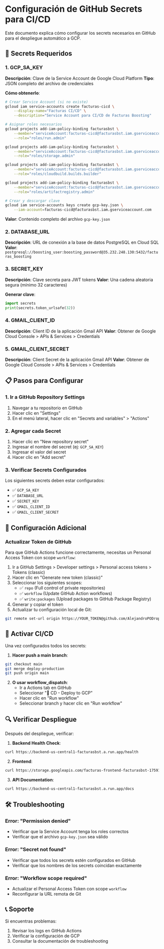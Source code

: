 # Configuración de GitHub Secrets para CI/CD

Este documento explica cómo configurar los secrets necesarios en GitHub para el despliegue automático a GCP.

## 🔐 Secrets Requeridos

### 1. GCP_SA_KEY
**Descripción**: Clave de la Service Account de Google Cloud Platform
**Tipo**: JSON completo del archivo de credenciales

**Cómo obtenerlo**:
```bash
# Crear Service Account (si no existe)
gcloud iam service-accounts create facturas-cicd \
    --display-name="Facturas CI/CD" \
    --description="Service Account para CI/CD de Facturas Boosting"

# Asignar roles necesarios
gcloud projects add-iam-policy-binding facturasbst \
    --member="serviceAccount:facturas-cicd@facturasbst.iam.gserviceaccount.com" \
    --role="roles/run.admin"

gcloud projects add-iam-policy-binding facturasbst \
    --member="serviceAccount:facturas-cicd@facturasbst.iam.gserviceaccount.com" \
    --role="roles/storage.admin"

gcloud projects add-iam-policy-binding facturasbst \
    --member="serviceAccount:facturas-cicd@facturasbst.iam.gserviceaccount.com" \
    --role="roles/cloudbuild.builds.builder"

gcloud projects add-iam-policy-binding facturasbst \
    --member="serviceAccount:facturas-cicd@facturasbst.iam.gserviceaccount.com" \
    --role="roles/artifactregistry.admin"

# Crear y descargar clave
gcloud iam service-accounts keys create gcp-key.json \
    --iam-account=facturas-cicd@facturasbst.iam.gserviceaccount.com
```

**Valor**: Contenido completo del archivo `gcp-key.json`

### 2. DATABASE_URL
**Descripción**: URL de conexión a la base de datos PostgreSQL en Cloud SQL
**Valor**: `postgresql://boosting_user:boosting_password@35.232.248.130:5432/facturas_boosting`

### 3. SECRET_KEY
**Descripción**: Clave secreta para JWT tokens
**Valor**: Una cadena aleatoria segura (mínimo 32 caracteres)

**Generar clave**:
```python
import secrets
print(secrets.token_urlsafe(32))
```

### 4. GMAIL_CLIENT_ID
**Descripción**: Client ID de la aplicación Gmail API
**Valor**: Obtener de Google Cloud Console > APIs & Services > Credentials

### 5. GMAIL_CLIENT_SECRET
**Descripción**: Client Secret de la aplicación Gmail API
**Valor**: Obtener de Google Cloud Console > APIs & Services > Credentials

## 📋 Pasos para Configurar

### 1. Ir a GitHub Repository Settings
1. Navegar a tu repositorio en GitHub
2. Hacer clic en "Settings"
3. En el menú lateral, hacer clic en "Secrets and variables" > "Actions"

### 2. Agregar cada Secret
1. Hacer clic en "New repository secret"
2. Ingresar el nombre del secret (ej: `GCP_SA_KEY`)
3. Ingresar el valor del secret
4. Hacer clic en "Add secret"

### 3. Verificar Secrets Configurados
Los siguientes secrets deben estar configurados:
- ✅ `GCP_SA_KEY`
- ✅ `DATABASE_URL`
- ✅ `SECRET_KEY`
- ✅ `GMAIL_CLIENT_ID`
- ✅ `GMAIL_CLIENT_SECRET`

## 🔧 Configuración Adicional

### Actualizar Token de GitHub
Para que GitHub Actions funcione correctamente, necesitas un Personal Access Token con scope `workflow`:

1. Ir a GitHub Settings > Developer settings > Personal access tokens > Tokens (classic)
2. Hacer clic en "Generate new token (classic)"
3. Seleccionar los siguientes scopes:
   - ✅ `repo` (Full control of private repositories)
   - ✅ `workflow` (Update GitHub Action workflows)
   - ✅ `write:packages` (Upload packages to GitHub Package Registry)
4. Generar y copiar el token
5. Actualizar tu configuración local de Git:
```bash
git remote set-url origin https://YOUR_TOKEN@github.com/AlejandroPODropi/facturasBst.git
```

## 🚀 Activar CI/CD

Una vez configurados todos los secrets:

1. **Hacer push a main branch**:
```bash
git checkout main
git merge deploy-production
git push origin main
```

2. **O usar workflow_dispatch**:
   - Ir a Actions tab en GitHub
   - Seleccionar "🚀 CD - Deploy to GCP"
   - Hacer clic en "Run workflow"
   - Seleccionar branch y hacer clic en "Run workflow"

## 🔍 Verificar Despliegue

Después del despliegue, verificar:

1. **Backend Health Check**:
```bash
curl https://backend-us-central1-facturasbst.a.run.app/health
```

2. **Frontend**:
```bash
curl https://storage.googleapis.com/facturas-frontend-facturasbst-1759186561/index.html
```

3. **API Documentation**:
```bash
curl https://backend-us-central1-facturasbst.a.run.app/docs
```

## 🛠️ Troubleshooting

### Error: "Permission denied"
- Verificar que la Service Account tenga los roles correctos
- Verificar que el archivo `gcp-key.json` sea válido

### Error: "Secret not found"
- Verificar que todos los secrets estén configurados en GitHub
- Verificar que los nombres de los secrets coincidan exactamente

### Error: "Workflow scope required"
- Actualizar el Personal Access Token con scope `workflow`
- Reconfigurar la URL remota de Git

## 📞 Soporte

Si encuentras problemas:
1. Revisar los logs en GitHub Actions
2. Verificar la configuración de GCP
3. Consultar la documentación de troubleshooting
